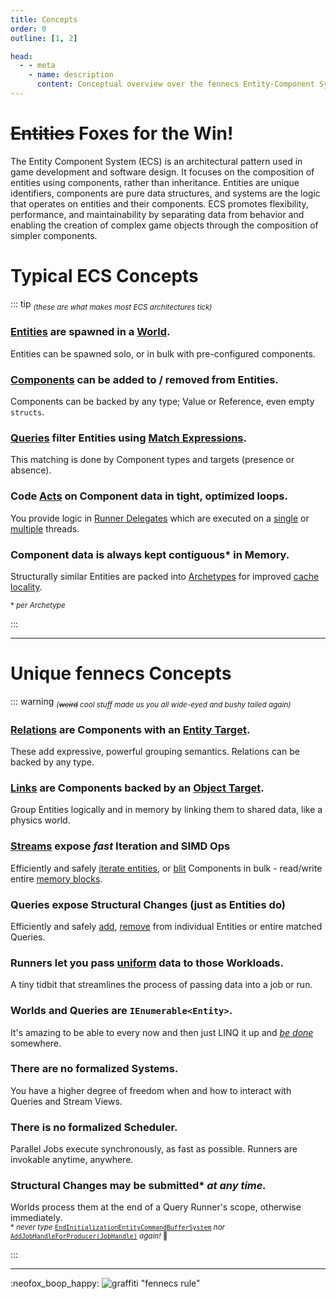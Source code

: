 ```yaml
---
title: Concepts
order: 0
outline: [1, 2]

head:
  - - meta
    - name: description
      content: Conceptual overview over the fennecs Entity-Component System
---
```


# ~~Entities~~ Foxes  for the Win!
The Entity Component System (ECS) is an architectural pattern used in game development and software design. It focuses on the composition of entities using components, rather than inheritance. Entities are unique identifiers, components are pure data structures, and systems are the logic that operates on entities and their components. ECS promotes flexibility, performance, and maintainability by separating data from behavior and enabling the creation of complex game objects through the composition of simpler components.

# Typical ECS Concepts 

::: tip <sub>*(these are what makes most ECS architectures tick)*</sub>
### [Entities](Entities/) are spawned in a [World](World.md). 
Entities can be spawned solo, or in bulk with pre-configured components.

### [Components](Components/) can be added to / removed from Entities.
Components can be backed by any type; Value or Reference, even empty `structs`.

### [Queries](Queries/) filter Entities using [Match Expressions](Queries/Matching.md).
This matching is done by Component types and targets (presence or absence).

### Code [Acts](Streams/Stream.For.md) on Component data in tight, optimized loops.
You provide logic in [Runner Delegates](Streams/Delegates.md) which are executed on a [single](Streams/Stream.For.md) or [multiple](Streams/Stream.Job.md) threads.

### Component data is always kept contiguous* in Memory.
Structurally similar Entities are packed into [Archetypes](/docs/Components/index.md#archetype) for improved [cache locality](https://en.wikipedia.org/wiki/Locality_of_reference).

<sub>\* *per Archetype*</sub>

:::

----------------------

# Unique fennecs Concepts 

::: warning <sub>*(~~weird~~ cool stuff made us you all wide-eyed and bushy tailed again)*</sub>
### [Relations](/docs/Components/Relation.md) are Components with an [Entity Target](Queries/Matching.md#match-targets).
These add expressive, powerful grouping semantics. Relations can be backed by any type.

### [Links](/docs/Components/Link.md) are Components backed by an [Object Target](Queries/Matching.md#match-targets).
Group Entities logically and in memory by linking them to shared data, like a physics world.

### [Streams](Streams/) expose *fast* Iteration and SIMD Ops 
Efficiently and safely [iterate entities](Streams/Stream.For.md), or [blit](Streams/SIMD.md) Components in bulk - read/write entire [memory blocks](Streams/Stream.Raw.md).

### Queries expose Structural Changes (just as Entities do)
Efficiently and safely [add](Queries/CRUD.md), [remove](Queries/CRUD.md) from individual Entities or entire matched Queries.

### Runners let you pass [uniform](Streams/Stream.For.md#uniforms-shmuniforms) data to those Workloads.
A tiny tidbit that streamlines the process of passing data into a job or run.

### Worlds and Queries are `IEnumerable<Entity>`.
It's amazing to be able to every now and then just LINQ it up and <u>*be done*</u> somewhere.

### There are no formalized Systems.
You have a higher degree of freedom when and how to interact with Queries and Stream Views.

### There is no formalized Scheduler.
Parallel Jobs execute synchronously, as fast as possible. Runners are invokable anytime, anywhere.  

### Structural Changes may be submitted\* *at any time.*
Worlds process them at the end of a Query Runner's scope, otherwise immediately.  
<sub>\* *never type* [`EndInitializationEntityCommandBufferSystem`](https://docs.unity3d.com/Packages/com.unity.entities@1.0/api/Unity.Entities.EndInitializationEntityCommandBufferSystem.html) *nor* [`AddJobHandleForProducer(JobHandle)`](https://docs.unity.cn/Packages/com.unity.entities@1.0/api/Unity.Entities.EntityCommandBufferSystem.AddJobHandleForProducer.html) *again!* 🦊</sub>

:::

---------------------

:neofox_boop_happy: ![graffiti "fennecs rule"](https://fennecs.tech/img/fennecs-rule.png)